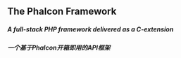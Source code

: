 ## The Phalcon Framework

##### A full-stack PHP framework delivered as a C-extension
##### 一个基于Phalcon开箱即用的API框架


